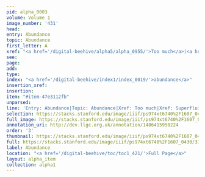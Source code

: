 ```yaml
---
pid: alpha_0003
volume: Volume 1
image_number: '431'
head: 
entry: Abundance
topic: Abundance
first_letter: A
xref: "<a href='/digital-beehive/alpha5/alpha_0955/'>Too much</a>|<a href='/digital-beehive/alpha4/alpha_0920/'>Superfluity</a>"
see: 
page: 
add: 
type: 
index: "<a href='/digital-beehive/index1/index_0019/'>abundance</a>"
insertion_xref: 
insertion: 
item: "#item-47e3112fb"
unparsed: 
line: 'Entry: Abundance|Topic: Abundance|Xref: Too much|Xref: Superfluity|Index: abundance|#item-47e3112fb'
selection: https://stacks.stanford.edu/image/iiif/ps974xt6740%2F1607_0430/316,1203,3137,656/full/0/default.jpg
full_image: https://stacks.stanford.edu/image/iiif/ps974xt6740%2F1607_0430/full/full/0/default.jpg
annotation_uri: http://dev.llgc.org.uk/annotation/1486415950224
order: '3'
thumbnail: https://stacks.stanford.edu/image/iiif/ps974xt6740%2F1607_0430/316,1203,600,180/250,/0/default.jpg
full: https://stacks.stanford.edu/image/iiif/ps974xt6740%2F1607_0430/316,1203,3137,656/full/0/default.jpg
label: Abundance
location: "<a href='/digital-beehive/toc/toc1_421/'>Full Page</a>"
layout: alpha_item
collection: alpha1
---
```

